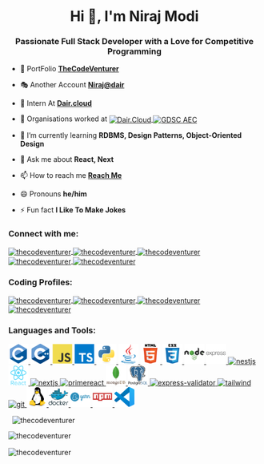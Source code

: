 <h1 align="center">Hi 👋, I'm Niraj Modi</h1>
<h3 align="center">Passionate Full Stack Developer with a Love for Competitive Programming</h3>

- 👀 PortFolio **[TheCodeVenturer](https://nirajmodi.me)**

- 🎭 Another Account **[Niraj@dair](https://github.com/dair-nirajModi)**

- 🏢 Intern At **[Dair.cloud](http://www.dair.cloud/)**

- 🏦 Organisations worked at
  <a href="https://github.com/G-I-D-E" target="blank">
  <img align="center" src="https://avatars.githubusercontent.com/u/124399335?s=200&v=4" alt="Dair.Cloud" height="30" width="30" />
  </a>
  <a href="https://github.com/gdsc-aec-india" target="blank">
  <img align="center" src="https://avatars.githubusercontent.com/u/142520403?s=200&v=4" alt="GDSC AEC" height="30" width="30" />
  </a>

- 🌱 I’m currently learning **RDBMS, Design Patterns, Object-Oriented Design**

- 💬 Ask me about **React, Next**

- 📫 How to reach me **<a href="mailto:modiniraj1034@gmail.com" target="_self">Reach Me
  </a>**

- 😄 Pronouns **he/him**

- ⚡ Fun fact **I Like To Make Jokes**

<h3 align="left">Connect with me:</h3>
<p align="left">
<a href="https://twitter.com/thecodeventurer" target="blank">
<img align="center" src="https://raw.githubusercontent.com/rahuldkjain/github-profile-readme-generator/master/src/images/icons/Social/twitter.svg" alt="thecodeventurer" height="30" width="40" />
</a>  
<a href="https://linkedin.com/in/thecodeventurer" target="blank">
<img align="center" src="https://raw.githubusercontent.com/rahuldkjain/github-profile-readme-generator/master/src/images/icons/Social/linked-in-alt.svg" alt="thecodeventurer" height="30" width="40" />
</a>  
<a href="https://fb.com/thecodeventurer" target="blank">
<img align="center" src="https://raw.githubusercontent.com/rahuldkjain/github-profile-readme-generator/master/src/images/icons/Social/facebook.svg" alt="thecodeventurer" height="30" width="40" />
</a>  
<a href="https://instagram.com/thecodeventurer" target="blank">
<img align="center" src="https://raw.githubusercontent.com/rahuldkjain/github-profile-readme-generator/master/src/images/icons/Social/instagram.svg" alt="thecodeventurer" height="30" width="40" />
</a>  
<a href="https://www.youtube.com/c/thecodeventurer" target="blank">
<img align="center" src="https://raw.githubusercontent.com/rahuldkjain/github-profile-readme-generator/master/src/images/icons/Social/youtube.svg" alt="thecodeventurer" height="30" width="40" />
</a>  </p>

<h3 align="left">Coding Profiles:</h3>
<p align="left">
<a href="https://www.hackerrank.com/thecodeventurer" target="blank">
<img align="center" src="https://raw.githubusercontent.com/rahuldkjain/github-profile-readme-generator/master/src/images/icons/Social/hackerrank.svg" alt="thecodeventurer" height="30" width="40" />
</a>  
<a href="https://codeforces.com/profile/thecodeventurer" target="blank">
<img align="center" src="https://raw.githubusercontent.com/rahuldkjain/github-profile-readme-generator/master/src/images/icons/Social/codeforces.svg" alt="thecodeventurer" height="30" width="40" />
</a>  
<a href="https://www.leetcode.com/thecodeventurer" target="blank">
<img align="center" src="https://raw.githubusercontent.com/rahuldkjain/github-profile-readme-generator/master/src/images/icons/Social/leet-code.svg" alt="thecodeventurer" height="30" width="40" />
</a>  
<a href="https://auth.geeksforgeeks.org/user/thecodeventurer" target="blank">
<img align="center" src="https://raw.githubusercontent.com/rahuldkjain/github-profile-readme-generator/master/src/images/icons/Social/geeks-for-geeks.svg" alt="thecodeventurer" height="30" width="40" />
</a>
</p>

<h3 align="left">Languages and Tools:</h3>
<p align="left"> <p align="left"> 
<!-- Languages -->
<a href="https://www.cprogramming.com/" target="_blank" rel="noreferrer"> 
<img src="https://raw.githubusercontent.com/devicons/devicon/master/icons/c/c-original.svg" alt="c" width="40" height="40"/> 
</a> 
<a href="https://www.w3schools.com/cpp/" target="_blank" rel="noreferrer"> 
<img src="https://raw.githubusercontent.com/devicons/devicon/master/icons/cplusplus/cplusplus-original.svg" alt="cplusplus" width="40" height="40"/> 
</a> 
<a href="https://developer.mozilla.org/en-US/docs/Web/JavaScript" target="_blank" rel="noreferrer"> 
<img src="https://raw.githubusercontent.com/devicons/devicon/master/icons/javascript/javascript-original.svg" alt="javascript" width="40" height="40"/> 
</a> 
<a href="https://www.typescriptlang.org/" target="_blank" rel="noreferrer"> 
<img src="https://raw.githubusercontent.com/devicons/devicon/master/icons/typescript/typescript-original.svg" alt="typescript" width="40" height="40"/> 
</a>
<a href="https://www.python.org" target="_blank" rel="noreferrer"> 
<img src="https://raw.githubusercontent.com/devicons/devicon/master/icons/python/python-original.svg" alt="python" width="40" height="40"/> 
</a> 
<a href="https://www.java.com" target="_blank" rel="noreferrer"> 
<img src="https://raw.githubusercontent.com/devicons/devicon/master/icons/java/java-original.svg" alt="java" width="40" height="40"/> 
</a> 
<!-- Frameworks -->
<a href="https://www.w3.org/html/" target="_blank" rel="noreferrer"> 
<img src="https://raw.githubusercontent.com/devicons/devicon/master/icons/html5/html5-original-wordmark.svg" alt="html5" width="40" height="40"/> 
</a>
<a href="https://www.w3schools.com/css/" target="_blank" rel="noreferrer"> 
<img src="https://raw.githubusercontent.com/devicons/devicon/master/icons/css3/css3-original-wordmark.svg" alt="css3" width="40" height="40"/> 
</a> 
<a href="https://nodejs.org" target="_blank" rel="noreferrer"> 
<img src="https://raw.githubusercontent.com/devicons/devicon/master/icons/nodejs/nodejs-original-wordmark.svg" alt="nodejs" width="40" height="40"/> 
</a> 
<a href="https://expressjs.com" target="_blank" rel="noreferrer"> 
<img src="https://raw.githubusercontent.com/devicons/devicon/master/icons/express/express-original-wordmark.svg" alt="express" width="40" height="40"/> 
</a> 
<a href="https://nestjs.com/" target="_blank" rel="noreferrer"> 
<img src="https://nestjs.com/logo-small-gradient.76616405.svg" alt="nestjs" width="40" height="40"/> 
</a> 
<a href="https://reactjs.org/" target="_blank" rel="noreferrer"> 
<img src="https://raw.githubusercontent.com/devicons/devicon/master/icons/react/react-original-wordmark.svg" alt="react" width="40" height="40"/> 
</a> 
<a href="https://nextjs.org/" target="_blank" rel="noreferrer"> 
<img src="https://cdn.worldvectorlogo.com/logos/next-js.svg" alt="nextjs" width="40" height="40"/> 
</a> 
<a href="https://www.primefaces.org/primereact/" target="_blank" rel="noreferrer"> 
<img src="https://i0.wp.com/www.primefaces.org/wp-content/uploads/2018/05/primereact-logo.png?fit=1000%2C1000&ssl=1&w=640" alt="primereact" width="40" height="40"/> 
</a> 
<!-- Tools -->
<a href="https://www.mongodb.com/" target="_blank" rel="noreferrer"> 
<img src="https://raw.githubusercontent.com/devicons/devicon/master/icons/mongodb/mongodb-original-wordmark.svg" alt="mongodb" width="40" height="40"/> 
</a>  
<a href="https://www.postgresql.org/" target="_blank" rel="noreferrer"> 
<img src="https://raw.githubusercontent.com/devicons/devicon/master/icons/postgresql/postgresql-original-wordmark.svg" alt="postgresql" width="40" height="40"/> 
</a> 
<a href="https://express-validator.github.io/docs/" target="_blank" rel="noreferrer"> 
<img src="https://express-validator.github.io/img/logo.svg" alt="express-validator" width="40" height="40"/> 
</a> 
<a href="https://tailwindcss.com/" target="_blank" rel="noreferrer"> 
<img src="https://www.vectorlogo.zone/logos/tailwindcss/tailwindcss-icon.svg" alt="tailwind" width="40" height="40"/> 
</a>
<a href="https://git-scm.com/" target="_blank" rel="noreferrer"> 
<img src="https://www.vectorlogo.zone/logos/git-scm/git-scm-icon.svg" alt="git" width="40" height="40"/> 
</a>  
<a href="https://www.linux.org/" target="_blank" rel="noreferrer"> 
<img src="https://raw.githubusercontent.com/devicons/devicon/master/icons/linux/linux-original.svg" alt="linux" width="40" height="40"/> 
</a> 
<a href="https://www.docker.com/" target="_blank" rel="noreferrer"> 
<img src="https://raw.githubusercontent.com/devicons/devicon/master/icons/docker/docker-original-wordmark.svg" alt="docker" width="40" height="40"/> 
</a>  
<a href="https://yarnpkg.com/" target="_blank" rel="noreferrer"> 
<img src="https://raw.githubusercontent.com/devicons/devicon/master/icons/yarn/yarn-original-wordmark.svg" alt="yarn" width="40" height="40"/> 
</a> 
<a href="https://www.npmjs.com/" target="_blank" rel="noreferrer"> 
<img src="https://raw.githubusercontent.com/devicons/devicon/master/icons/npm/npm-original-wordmark.svg" alt="npm" width="40" height="40"/> 
</a> 
<a href="https://code.visualstudio.com/" target="_blank" rel="noreferrer"> 
<img src="https://raw.githubusercontent.com/devicons/devicon/master/icons/vscode/vscode-original.svg" alt="vscode" width="40" height="40"/> 
</a> 
</p>

<p>&nbsp;
<img align="center" src="https://github-readme-stats-nu-sepia.vercel.app/api?username=thecodeventurer&show_icons=true&locale=en" alt="thecodeventurer" /></p>
<p align="left"> 
<img src="https://komarev.com/ghpvc/?username=thecodeventurer&label=Profile%20views&color=0e75b6&style=flat" alt="thecodeventurer" /> </p>

<p>
<img align="center" src="https://github-readme-streak-stats.herokuapp.com/?user=thecodeventurer&theme=dark" alt="thecodeventurer" /></p>
